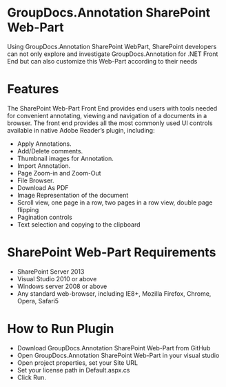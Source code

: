 # GroupDocs.Annotation SharePoint Web-Part

Using GroupDocs.Annotation SharePoint WebPart, SharePoint developers can not only explore and investigate GroupDocs.Annotation for .NET Front End but can also customize this Web-Part according to their needs

# Features

The SharePoint Web-Part Front End provides end users with tools needed for convenient annotating, viewing and navigation of a documents in a browser. The front end provides all the most commonly used UI controls available in native Adobe Reader’s plugin, including:

* Apply Annotations.
* Add/Delete comments.
* Thumbnail images for Annotation.
* Import Annotation.
* Page Zoom-in and Zoom-Out
* File Browser.
* Download As PDF
* Image Representation of the document
* Scroll view, one page in a row, two pages in a row view, double page flipping
* Pagination controls
* Text selection and copying to the clipboard

# SharePoint Web-Part Requirements

* SharePoint Server 2013
* Visual Studio 2010 or above
* Windows server 2008 or above
* Any standard web-browser, including IE8+, Mozilla Firefox, Chrome, Opera, Safari5

# How to Run Plugin

* Download GroupDocs.Annotation SharePoint Web-Part from GitHub
* Open GroupDocs.Annotation SharePoint Web-Part in your visual studio
* Open project properties, set your Site URL
* Set your license path in Default.aspx.cs
* Click Run.

